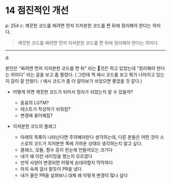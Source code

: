 # 14 점진적인 개선

p: 254
c: 깨끗한 코드를 짜려면 먼저 지저분한 코드를 짠 뒤에 정리해야 한다는 의미다.

> 깨끗한 코드를 짜려면 먼저 지저분한 코드를 짠 뒤에 정리해야 한다는 의미다.

---

d:

본인은 "짜려면 먼저 지저분한 코드를 짠 뒤" 라는 것은 하고 있었는데 "정리해야 한다는 의미다" 라는 글을 보고 좀 찔렸다. ( 그런데 책 예시 코드를 보고 뭐가 나아지고 있는지 감이 잘 안왔다. / 예시 코드가 좀 더 알아보기 쉬었으면 좋았을 것 같다 )

- 어떻게 하면 깨끗한 코드가 되어서 정리가 되었는지 알 수 있을까?

  - 동료의 LGTM?
  - 테스트가 작성하기 쉬워짐?
  - 변경에 용이해짐?

- 지저분한 코드의 플래그
  - 아래의 목록이 나타난다면 주의해야한다 생각하는데, 다른 분들은 어떤 것이 스스로의 코드가 지저분한 쪽에 가까운 상태라 생각하는지 알고 싶다.
  - 클래스, 모듈, 함수 등이 한눈에 안들어오는 크기다
  - 내가 왜 이런 네이밍을 했는지 모르겠다
  - 만약 사양이 변경되면 어떻게 손대야할지 막막하다
  - 마치 숙제 검사 맡듯이 PR을 냈다
  - 내가 올린 PR을 살펴보니 대체 왜 이렇게 변경이 많나 싶다
